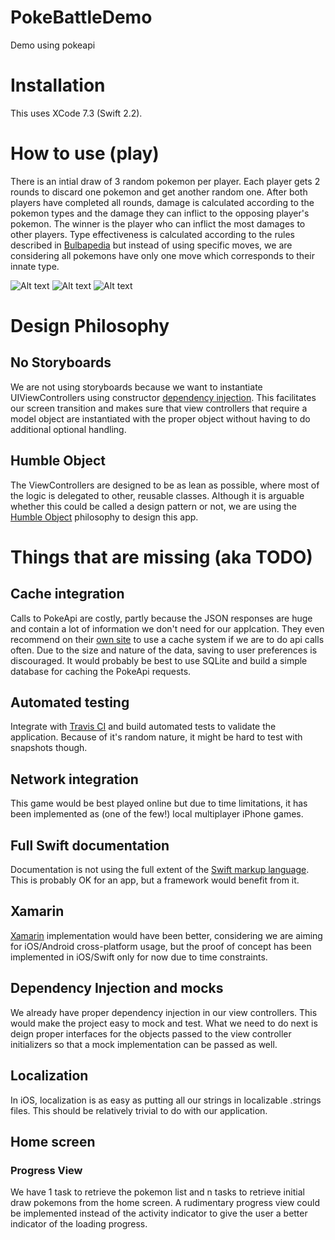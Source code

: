 # PokeBattleDemo
Demo using pokeapi

# Installation
This uses XCode 7.3 (Swift 2.2).

# How to use (play)
There is an intial draw of 3 random pokemon per player.  Each player gets 2 rounds to discard one pokemon and get another random one.  After both players have completed all rounds, damage is calculated according to the pokemon types and the damage they can inflict to the opposing player's pokemon.  The winner is the player who can inflict the most damages to other players.  Type effectiveness is calculated according to the rules described in [Bulbapedia](http://bulbapedia.bulbagarden.net/wiki/Type) but instead of using specific moves, we are considering all pokemons have only one move which corresponds to their innate type.

![Alt text](PokeBattleDemo/Screenshots/IntroScreen.png "Intro Screen")
![Alt text](PokeBattleDemo/Screenshots/BattleScreen.png "Battle Screen")
![Alt text](PokeBattleDemo/Screenshots/ResultScreen.png "Result Screen")


# Design Philosophy

## No Storyboards
We are not using storyboards because we want to instantiate UIViewControllers using constructor [dependency injection](https://medium.com/ios-os-x-development/dependency-injection-in-view-controllers-9fd7d2c77e55#.7gq58pbh4).  This facilitates our screen transition and makes sure that view controllers that require a model object are instantiated with the proper object without having to do additional optional handling.

## Humble Object
The ViewControllers are designed to be as lean as possible, where most of the logic is delegated to other, reusable classes.  Although it is arguable whether this could be called a design pattern or not, we are using the [Humble Object](https://medium.com/ios-os-x-development/humble-object-pattern-in-swift-de5efe8fe05a#.t76op2yj5) philosophy to design this app. 

# Things that are missing (aka TODO)

## Cache integration
Calls to PokeApi are costly, partly because the JSON responses are huge and contain a lot of information we don't need for our applcation.  They even recommend on their [own site](http://pokeapi.co/docsv2/) to use a cache system if we are to do api calls often.  Due to the size and nature of the data, saving to user preferences is discouraged.  It would probably be best to use SQLite and build a simple database for caching the PokeApi requests.

## Automated testing
Integrate with [Travis CI](https://travis-ci.org/) and build automated tests to validate the application.  Because of it's random nature, it might be hard to test with snapshots though.

## Network integration
This game would be best played online but due to time limitations, it has been implemented as (one of the few!) local multiplayer iPhone games.

## Full Swift documentation
Documentation is not using the full extent of the [Swift markup language](https://developer.apple.com/library/ios/documentation/Xcode/Reference/xcode_markup_formatting_ref/).  This is probably OK for an app, but a framework would benefit from it.

## Xamarin
[Xamarin](https://www.xamarin.com/) implementation would have been better, considering we are aiming for iOS/Android cross-platform usage, but the proof of concept has been implemented in iOS/Swift only for now due to time constraints.

## Dependency Injection and mocks
We already have proper dependency injection in our view controllers.  This would make the project easy to mock and test.  What we need to do next is deign proper interfaces for the objects passed to the view controller initializers so that a mock implementation can be passed as well.

## Localization
In iOS, localization is as easy as putting all our strings in localizable .strings files.  This should be relatively trivial to do with our application.

## Home screen

### Progress View
We have 1 task to retrieve the pokemon list and n tasks to retrieve initial draw pokemons from the home screen.  A rudimentary progress view could be implemented instead of the activity indicator to give the user a better indicator of the loading progress.
